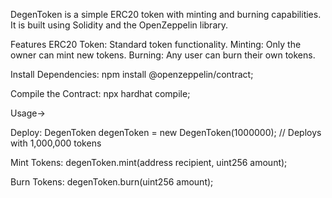 DegenToken is a simple ERC20 token with minting and burning capabilities. It is built using Solidity and the OpenZeppelin library.

Features
ERC20 Token: Standard token functionality.
Minting: Only the owner can mint new tokens.
Burning: Any user can burn their own tokens.

Install Dependencies:
npm install @openzeppelin/contract;


Compile the Contract:
npx hardhat compile;

Usage->

Deploy:
DegenToken degenToken = new DegenToken(1000000); // Deploys with 1,000,000 tokens

Mint Tokens:
degenToken.mint(address recipient, uint256 amount);


Burn Tokens:
degenToken.burn(uint256 amount);